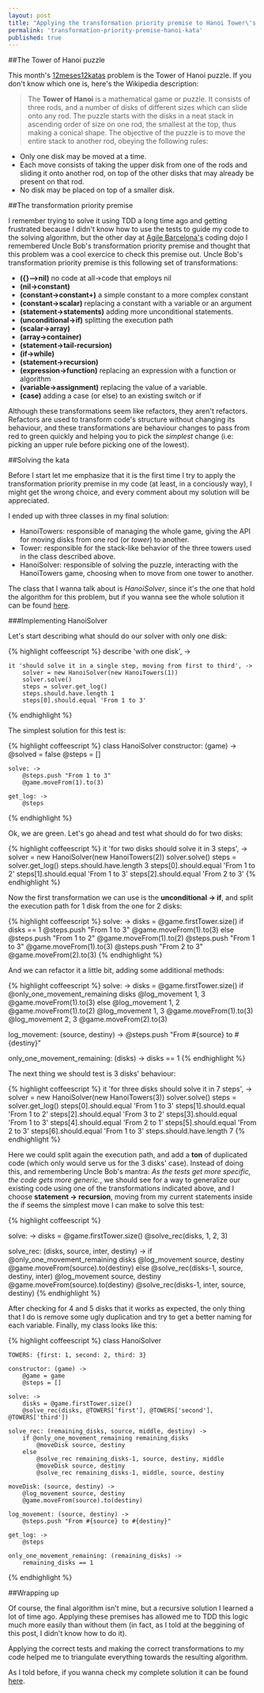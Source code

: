 ```yaml
---
layout: post
title: "Applying the transformation priority premise to Hanoi Tower\'s kata"
permalink: 'transformation-priority-premise-hanoi-kata'
published: true
---
```


##The Tower of Hanoi puzzle

This month's [12meses12katas](http://12meses12katas.com/) problem is the Tower of Hanoi puzzle. If you don't know which one is, here's the Wikipedia description:

> The **Tower of Hanoi** is a mathematical game or puzzle. It consists of three rods, and a number of disks of different sizes which can slide onto any rod. The puzzle starts with the disks in a neat stack in ascending order of size on one rod, the smallest at the top, thus making a conical shape.
The objective of the puzzle is to move the entire stack to another rod, obeying the following rules:
>
+ Only one disk may be moved at a time.
+ Each move consists of taking the upper disk from one of the rods and sliding it onto another rod, on top of the other disks that may already be present on that rod.
+ No disk may be placed on top of a smaller disk.

##The transformation priority premise

I remember trying to solve it using TDD a long time ago and getting frustrated because I didn't know how to use the tests to guide my code to the solving algorithm, but the other day at [Agile Barcelona's](http://agile-barcelona.org/) coding dojo I remembered Uncle Bob's transformation priority premise and thought that this problem was a cool exercice to check this premise out. Uncle Bob's transformation priority premise is this following set of transformations:

+ **({}–>nil)** no code at all->code that employs nil
+ **(nil->constant)**
+ **(constant->constant+)** a simple constant to a more complex constant
+ **(constant->scalar)** replacing a constant with a variable or an argument
+ **(statement->statements)** adding more unconditional statements.
+ **(unconditional->if)** splitting the execution path
+ **(scalar->array)**
+ **(array->container)**
+ **(statement->tail-recursion)**
+ **(if->while)**
+ **(statement->recursion)**
+ **(expression->function)** replacing an expression with a function or algorithm
+ **(variable->assignment)** replacing the value of a variable.
+ **(case)** adding a case (or else) to an existing switch or if

Although these transformations seem like refactors, they aren't refactors. Refactors are used to transform code's structure without changing its behaviour, and these transformations are behaviour changes to pass from red to green quickly and helping you to pick the *simplest* change (i.e: picking an upper rule before picking one of the lowest).

##Solving the kata

Before I start let me emphasize that it is the first time I try to apply the transformation priority premise in my code (at least, in a conciously way), I might get the wrong choice, and every comment about my solution will be appreciated.

I ended up with three classes in my final solution:

+ HanoiTowers: responsible of managing the whole game, giving the API for moving disks from one rod (or *tower*) to another.
+ Tower: responsible for the stack-like behavior of the three towers used in the class described above.
+ HanoiSolver: responsible of solving the puzzle, interacting with the HanoiTowers game, choosing when to move from one tower to another.

The class that I wanna talk about is *HanoiSolver*, since it's the one that hold the algorithm for this problem, but if you wanna see the whole solution it can be found [here](http://github.com/msanroman/hanoi_kata).

###Implementing HanoiSolver

Let's start describing what should do our solver with only one disk:

{% highlight coffeescript %}
describe 'with one disk', ->

    it 'should solve it in a single step, moving from first to third', ->
        solver = new HanoiSolver(new HanoiTowers(1))
        solver.solve()
        steps = solver.get_log()
        steps.should.have.length 1
        steps[0].should.equal 'From 1 to 3'
{% endhighlight %}

The simplest solution for this test is:

{% highlight coffeescript %}
class HanoiSolver
    constructor: (game) ->
        @solved = false
        @steps = []

    solve: ->
        @steps.push "From 1 to 3"
        @game.moveFrom(1).to(3)

    get_log: ->
        @steps
{% endhighlight %}

Ok, we are green. Let's go ahead and test what should do for two disks:

{% highlight coffeescript %}
    it 'for two disks should solve it in 3 steps', ->
        solver = new HanoiSolver(new HanoiTowers(2))
        solver.solve()
        steps = solver.get_log()
        steps.should.have.length 3
        steps[0].should.equal 'From 1 to 2'
        steps[1].should.equal 'From 1 to 3'
        steps[2].should.equal 'From 2 to 3'
{% endhighlight %}

Now the first transformation we can use is the **unconditional -> if**, and split the execution path for 1 disk from the one for 2 disks:

{% highlight coffeescript %}
solve: ->
    disks = @game.firstTower.size()
    if disks == 1
        @steps.push "From 1 to 3"
        @game.moveFrom(1).to(3)
    else
        @steps.push "From 1 to 2"
        @game.moveFrom(1).to(2)
        @steps.push "From 1 to 3"
        @game.moveFrom(1).to(3)
        @steps.push "From 2 to 3"
        @game.moveFrom(2).to(3)
{% endhighlight %}

And we can refactor it a little bit, adding some additional methods:

{% highlight coffeescript %}
solve: ->
    disks = @game.firstTower.size()
    if @only_one_movement_remaining disks
        @log_movement 1, 3
        @game.moveFrom(1).to(3)
    else
        @log_movement 1, 2
        @game.moveFrom(1).to(2)
        @log_movement 1, 3
        @game.moveFrom(1).to(3)
        @log_movement 2, 3
        @game.moveFrom(2).to(3)

log_movement: (source, destiny) ->
    @steps.push "From #{source} to #{destiny}"

only_one_movement_remaining: (disks) ->
    disks == 1
{% endhighlight %}

The next thing we should test is 3 disks' behaviour:

{% highlight coffeescript %}
    it 'for three disks should solve it in 7 steps', ->
        solver = new HanoiSolver(new HanoiTowers(3))
        solver.solve()
        steps = solver.get_log()
        steps[0].should.equal 'From 1 to 3'
        steps[1].should.equal 'From 1 to 2'
        steps[2].should.equal 'From 3 to 2'
        steps[3].should.equal 'From 1 to 3'
        steps[4].should.equal 'From 2 to 1'
        steps[5].should.equal 'From 2 to 3'
        steps[6].should.equal 'From 1 to 3'
        steps.should.have.length 7
{% endhighlight %}

Here we could split again the execution path, and add a **ton** of duplicated code (which only would serve us for the 3 disks' case). Instead of doing this, and remembering Uncle Bob's mantra: *As the tests get more specific, the code gets more generic.*, we should see for a way to generalize our existing code using one of the transformations indicated above, and I choose **statement -> recursion**, moving from my current statements inside the if seems the simplest move I can make to solve this test:

{% highlight coffeescript %}

solve: ->
    disks = @game.firstTower.size()
    @solve_rec(disks, 1, 2, 3)

solve_rec: (disks, source, inter, destiny) ->
    if @only_one_movement_remaining disks
        @log_movement source, destiny
        @game.moveFrom(source).to(destiny)
    else
        @solve_rec(disks-1, source, destiny, inter)
        @log_movement source, destiny
        @game.moveFrom(source).to(destiny)
        @solve_rec(disks-1, inter, source, destiny)
{% endhighlight %}

After checking for 4 and 5 disks that it works as expected, the only thing that I do is remove some ugly duplication and try to get a better naming for each variable. Finally, my class looks like this:

{% highlight coffeescript %}
class HanoiSolver

    TOWERS: {first: 1, second: 2, third: 3}

    constructor: (game) ->
        @game = game
        @steps = []

    solve: ->
        disks = @game.firstTower.size()
        @solve_rec(disks, @TOWERS['first'], @TOWERS['second'], @TOWERS['third'])

    solve_rec: (remaining_disks, source, middle, destiny) ->
        if @only_one_movement_remaining remaining_disks
            @moveDisk source, destiny
        else
            @solve_rec remaining_disks-1, source, destiny, middle
            @moveDisk source, destiny
            @solve_rec remaining_disks-1, middle, source, destiny

    moveDisk: (source, destiny) ->
        @log_movement source, destiny
        @game.moveFrom(source).to(destiny)

    log_movement: (source, destiny) ->
        @steps.push "From #{source} to #{destiny}"

    get_log: ->
        @steps

    only_one_movement_remaining: (remaining_disks) ->
        remaining_disks == 1
{% endhighlight %}

##Wrapping up

Of course, the final algorithm isn't mine, but a recursive solution I learned a lot of time ago. Applying these premises has allowed me to TDD this logic much more easily than without them (in fact, as I told at the beggining of this post, I didn't know how to do it).

Applying the correct tests and making the correct transformations to my code helped me to triangulate everything towards the resulting algorithm.

As I told before, if you wanna check my complete solution it can be found [here](http://github.com/msanroman/hanoi_kata).